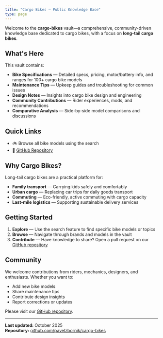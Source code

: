 ```yaml
---
title: "Cargo Bikes — Public Knowledge Base"
type: page
---
```


Welcome to the **cargo-bikes** vault—a comprehensive, community-driven knowledge base dedicated to cargo bikes, with a focus on **long-tail cargo bikes**.

## What's Here

This vault contains:

- **Bike Specifications** — Detailed specs, pricing, motor/battery info, and ranges for 100+ cargo bike models
- **Maintenance Tips** — Upkeep guides and troubleshooting for common issues
- **Design Notes** — Insights into cargo bike design and engineering
- **Community Contributions** — Rider experiences, mods, and recommendations
- **Comparative Analysis** — Side-by-side model comparisons and discussions

## Quick Links

- 🚲 Browse all bike models using the search
- 🔗 [GitHub Repository](https://github.com/pavelzbornik/cargo-bikes)

## Why Cargo Bikes?

Long-tail cargo bikes are a practical platform for:

- **Family transport** — Carrying kids safely and comfortably
- **Urban cargo** — Replacing car trips for daily goods transport
- **Commuting** — Eco-friendly, active commuting with cargo capacity
- **Last-mile logistics** — Supporting sustainable delivery services

## Getting Started

1. **Explore** — Use the search feature to find specific bike models or topics
2. **Browse** — Navigate through brands and models in the vault
3. **Contribute** — Have knowledge to share? Open a pull request on our [GitHub repository](https://github.com/pavelzbornik/cargo-bikes)

## Community

We welcome contributions from riders, mechanics, designers, and enthusiasts. Whether you want to:

- Add new bike models
- Share maintenance tips
- Contribute design insights
- Report corrections or updates

Please visit our [GitHub repository](https://github.com/pavelzbornik/cargo-bikes).

---

**Last updated:** October 2025  
**Repository:** [github.com/pavelzbornik/cargo-bikes](https://github.com/pavelzbornik/cargo-bikes)
